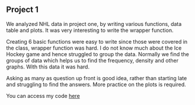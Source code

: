 ## Project 1


We analyzed NHL data in project one, by writing various functions, data table and plots. It was very interesting to write the wrapper function. 


Creating 6 basic functions were easy to write since those were covered in the class, wrapper function was hard. I do not know much about the Ice Hockey game and hence struggled to group the data. Normally we find the groups of data which helps us to find the frequency, density and other graphs. With this data it was hard.

Asking as many as question up front is good idea, rather than starting late and struggling to find the answers. More practice on the plots is required.

You can access my code [here](https://github.com/Rashmi1979/NHLstats/blob/main/readme.md)